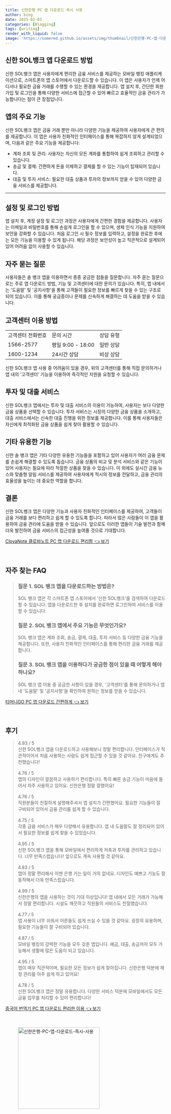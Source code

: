 ```yaml
---
title: 신한은행 PC 앱 다운로드 즉시 사용
author: bing
date: 2025-02-03
categories: [Blogging]
tags: [writing]
render_with_liquid: false
image: 'https://somered.github.io/assets/img/thumbnail/신한은행-PC-앱-다운로드-즉시-사용.webp'
---
```



<h2 id='신한 SOL뱅크 앱 다운로드 방법'>신한 SOL뱅크 앱 다운로드 방법</h2>

<p>신한 SOL뱅크 앱은 사용자에게 편리한 금융 서비스를 제공하는 모바일 뱅킹 애플리케이션으로, 스마트폰의 앱 스토어에서 다운로드할 수 있습니다. 이 앱은 사용자가 언제 어디서나 필요한 금융 거래를 수행할 수 있는 환경을 제공합니다. 앱 설치 후, 간단한 회원가입 및 로그인을 통해 다양한 서비스에 접근할 수 있어 빠르고 효율적인 금융 관리가 가능합니다는 점이 큰 장점입니다.</p>

<h2 id='앱의 주요 기능'>앱의 주요 기능</h2>

<p>신한 SOL뱅크 앱은 금융 거래 뿐만 아니라 다양한 기능을 제공하여 사용자에게 큰 편의를 제공합니다. 이 앱은 사용자 친화적인 인터페이스를 통해 복잡하지 않게 설계되었으며, 다음과 같은 주요 기능을 제공합니다:</p>

<ul>
    <li>계좌 조회 및 관리: 사용자는 자신의 모든 계좌를 통합하여 쉽게 조회하고 관리할 수 있습니다.</li>
    <li>송금 및 결제: 간편하게 돈을 이체하고 결제를 할 수 있는 기능이 탑재되어 있습니다.</li>
    <li>대출 및 투자 서비스: 필요한 대출 상품과 투자의 정보까지 얻을 수 있어 다양한 금융 서비스를 제공합니다.</li>
</ul>

<hr />

<h2 id='설정 및 로그인 방법'>설정 및 로그인 방법</h2>

<p>앱 설치 후, 계정 설정 및 로그인 과정은 사용자에게 간편한 경험을 제공합니다. 사용자는 이메일과 비밀번호를 통해 손쉽게 로그인을 할 수 있으며, 생체 인식 기능을 지원하여 보안을 강화할 수 있습니다. 처음 로그인 시 필수 정보를 입력하고, 설정을 완료한 후에는 모든 기능을 이용할 수 있게 됩니다. 해당 과정은 보안성이 높고 직관적으로 설계되어 있어 어려움 없이 사용할 수 있습니다.</p>

<h2 id='자주 묻는 질문'>자주 묻는 질문</h2>

<p>사용자들은 솔 뱅크 앱을 이용하면서 종종 궁금한 점들을 질문합니다. 자주 묻는 질문으로는 주로 앱 다운로드 방법, 기능 및 고객센터에 대한 문의가 있습니다. 특히, 앱 내에서는 '도움말' 및 '공지사항'을 통해 고객들이 필요한 정보를 빠르게 찾을 수 있는 구조로 되어 있습니다. 이를 통해 궁금증이나 문제를 신속하게 해결하는 데 도움을 받을 수 있습니다.</p>

<h2 id='고객센터 이용 방법'>고객센터 이용 방법</h2>

<table>
    <tr>
        <td>고객센터 전화번호</td>
        <td>문의 시간</td>
        <td>상담 유형</td>
    </tr>
    <tr>
        <td>1566-2577</td>
        <td>평일 9:00 - 18:00</td>
        <td>일반 상담</td>
    </tr>
    <tr>
        <td>1600-1234</td>
        <td>24시간 상담</td>
        <td>비상 상담</td>
    </tr>
</table>

<p>신한 SOL뱅크 앱 사용 중 어려움이 있을 경우, 위의 고객센터를 통해 직접 문의하거나 앱 내의 '고객센터' 기능을 이용하여 즉각적인 지원을 요청할 수 있습니다.</p>

<h2 id='투자 및 대출 서비스'>투자 및 대출 서비스</h2>

<p>신한 SOL뱅크 앱에서는 투자 및 대출 서비스의 이용이 가능하여, 사용자는 보다 다양한 금융 상품을 선택할 수 있습니다. 투자 서비스는 시장의 다양한 금융 상품을 소개하고, 대출 서비스에서는 신속한 대출 진행을 위한 정보를 제공합니다. 이를 통해 사용자들은 자신에게 최적화된 금융 상품을 쉽게 찾아 활용할 수 있습니다.</p>

<h2 id='기타 유용한 기능'>기타 유용한 기능</h2>

<p>신한 솔 뱅크 앱은 기타 다양한 유용한 기능들을 포함하고 있어 사용자가 여러 금융 문제를 손쉽게 해결할 수 있도록 돕습니다. 금융 상품의 비교 및 분석 서비스와 같은 기능이 있어 사용자는 필요에 따라 적절한 상품을 찾을 수 있습니다. 이 외에도 실시간 금융 뉴스와 맞춤형 알림 서비스를 제공하여 사용자에게 적시의 정보를 전달하고, 금융 관리의 효율성을 높이는 데 중요한 역할을 합니다.</p>

<h2 id='결론'>결론</h2>

<p>신한 SOL뱅크 앱은 다양한 기능과 사용자 친화적인 인터페이스를 제공하여, 고객들이 금융 거래를 보다 편리하고 쉽게 할 수 있도록 합니다. 따라서 많은 사람들이 이 앱을 활용하여 금융 관리에 도움을 받을 수 있습니다. 앞으로도 이러한 앱들이 기술 발전과 함께 더욱 발전하여 금융 서비스의 접근성을 높여줄 것으로 기대합니다.</p>


<p><a class="click-button" title="ClovaNote 클로바노트 PC 앱 다운로드 편리함" href="https://somered.github.io/posts/ClovaNote-%ED%81%B4%EB%A1%9C%EB%B0%94%EB%85%B8%ED%8A%B8-PC-%EC%95%B1-%EB%8B%A4%EC%9A%B4%EB%A1%9C%EB%93%9C-%ED%8E%B8%EB%A6%AC%ED%95%A8/" rel="dofollow">ClovaNote 클로바노트 PC 앱 다운로드 편리함 👈 보기</a></p><br>
<h2 id='자주_찾는_FAQ'>자주 찾는 FAQ</h2>
<div itemscope="" itemtype="https://schema.org/FAQPage"> 
<blockquote> 
<div itemscope="" itemprop="mainEntity" itemtype="https://schema.org/Question"> 
<h3 itemprop="name">질문 1. SOL 뱅크 앱을 다운로드하는 방법은?</h3> 
<div itemscope="" itemprop="acceptedAnswer" itemtype="https://schema.org/Answer"> 
<span itemprop="text"> 
<p>SOL 뱅크 앱은 각 스마트폰 앱 스토어에서 '신한 SOL뱅크'를 검색하여 다운로드할 수 있습니다. 앱을 다운로드한 후 설치를 완료하면 로그인하여 서비스를 이용할 수 있습니다.</p> 
</span> 
</div> 
</div> 

<div itemscope="" itemprop="mainEntity" itemtype="https://schema.org/Question"> 
<h3 itemprop="name">질문 2. SOL 뱅크 앱에서 주요 기능은 무엇인가요?</h3> 
<div itemscope="" itemprop="acceptedAnswer" itemtype="https://schema.org/Answer"> 
<span itemprop="text"> 
<p>SOL 뱅크 앱은 계좌 조회, 송금, 결제, 대출, 투자 서비스 등 다양한 금융 기능을 제공합니다. 또한, 사용자 친화적인 인터페이스를 통해 편리한 금융 거래를 제공합니다.</p> 
</span> 
</div> 
</div> 

<div itemscope="" itemprop="mainEntity" itemtype="https://schema.org/Question"> 
<h3 itemprop="name">질문 3. SOL 뱅크 앱을 이용하다가 궁금한 점이 있을 때 어떻게 해야 하나요?</h3> 
<div itemscope="" itemprop="acceptedAnswer" itemtype="https://schema.org/Answer"> 
<span itemprop="text"> 
<p>SOL 뱅크 앱 이용 중 궁금한 사항이 있을 경우, '고객센터'를 통해 문의하거나 앱 내 '도움말' 및 '공지사항'을 확인하여 원하는 정보를 얻을 수 있습니다.</p> 
</span> 
</div> 
</div> 

</blockquote> 
</div>
<p><a class="click-button" title="티머니GO PC 앱 다운로드 간편하게" href="https://somered.github.io/posts/%ED%8B%B0%EB%A8%B8%EB%8B%88GO-PC-%EC%95%B1-%EB%8B%A4%EC%9A%B4%EB%A1%9C%EB%93%9C-%EA%B0%84%ED%8E%B8%ED%95%98%EA%B2%8C/" rel="dofollow">티머니GO PC 앱 다운로드 간편하게 👈 보기</a></p><br>
<h2 id='후기'>후기</h2>
<div itemscope itemtype="https://schema.org/Product">
  <blockquote>
  <div itemprop="review" itemscope itemtype="https://schema.org/Review">
      <div itemprop="reviewRating" itemscope itemtype="https://schema.org/Rating"> <span itemprop="ratingValue">4.93</span> / <span itemprop="bestRating">5</span> </div>
      <span itemprop="reviewBody">신한 SOL뱅크 앱을 다운로드하고 사용해보니 정말 편리합니다. 인터페이스가 직관적이어서 처음 사용하는 사람도 쉽게 접근할 수 있을 것 같아요. 친구에게도 추천했습니다!</span>
  </div>
  <br>
  <div itemprop="review" itemscope itemtype="https://schema.org/Review">
      <div itemprop="reviewRating" itemscope itemtype="https://schema.org/Rating"> <span itemprop="ratingValue">4.76</span> / <span itemprop="bestRating">5</span> </div>
      <span itemprop="reviewBody">앱의 디자인이 깔끔하고 사용하기 편리합니다. 특히 빠른 송금 기능이 마음에 들어서 자주 사용하고 있어요. 신한은행 정말 잘했어요!</span>
  </div>
  <br>
  <div itemprop="review" itemscope itemtype="https://schema.org/Review">
      <div itemprop="reviewRating" itemscope itemtype="https://schema.org/Rating"> <span itemprop="ratingValue">4.76</span> / <span itemprop="bestRating">5</span> </div>
      <span itemprop="reviewBody">직원분들이 친절하게 설명해주셔서 앱 설치가 간편했어요. 필요한 기능들이 잘 구비되어 있어서 금융 관리를 쉽게 할 수 있습니다.</span>
  </div>
  <br>
  <div itemprop="review" itemscope itemtype="https://schema.org/Review">
      <div itemprop="reviewRating" itemscope itemtype="https://schema.org/Rating"> <span itemprop="ratingValue">4.75</span> / <span itemprop="bestRating">5</span> </div>
      <span itemprop="reviewBody">각종 금융 서비스가 매우 다양해서 유용합니다. 앱 내 도움말도 잘 정리되어 있어서 필요한 정보를 쉽게 찾을 수 있었습니다.</span>
  </div>
  <br>
  <div itemprop="review" itemscope itemtype="https://schema.org/Review">
      <div itemprop="reviewRating" itemscope itemtype="https://schema.org/Rating"> <span itemprop="ratingValue">4.95</span> / <span itemprop="bestRating">5</span> </div>
      <span itemprop="reviewBody">신한 SOL뱅크 앱을 통해 모바일에서 편리하게 저축과 투자를 관리하고 있습니다. 너무 만족스럽습니다! 앞으로도 계속 사용할 것 같아요.</span>
  </div>
  <br>
  <div itemprop="review" itemscope itemtype="https://schema.org/Review">
      <div itemprop="reviewRating" itemscope itemtype="https://schema.org/Rating"> <span itemprop="ratingValue">4.83</span> / <span itemprop="bestRating">5</span> </div>
      <span itemprop="reviewBody">앱이 정말 편리해서 이젠 은행 가는 일이 거의 없네요. 디자인도 예쁘고 기능도 잘 동작해서 더욱 만족스럽습니다.</span>
  </div>
  <br>
  <div itemprop="review" itemscope itemtype="https://schema.org/Review">
      <div itemprop="reviewRating" itemscope itemtype="https://schema.org/Rating"> <span itemprop="ratingValue">4.99</span> / <span itemprop="bestRating">5</span> </div>
      <span itemprop="reviewBody">신한은행의 앱을 사용하는 것이 기대 이상입니다! 앱 내에서 모든 거래가 가능해서 정말 편리합니다. 시설도 깨끗하고 직원들의 서비스도 친절했습니다.</span>
  </div>
  <br>
  <div itemprop="review" itemscope itemtype="https://schema.org/Review">
      <div itemprop="reviewRating" itemscope itemtype="https://schema.org/Rating"> <span itemprop="ratingValue">4.77</span> / <span itemprop="bestRating">5</span> </div>
      <span itemprop="reviewBody">앱 사용이 너무 쉬워서 어른들도 쉽게 쓰실 수 있을 것 같아요. 굉장히 유용하며, 필요한 기능들이 잘 구비되어 있습니다.</span>
  </div>
  <br>
  <div itemprop="review" itemscope itemtype="https://schema.org/Review">
      <div itemprop="reviewRating" itemscope itemtype="https://schema.org/Rating"> <span itemprop="ratingValue">4.87</span> / <span itemprop="bestRating">5</span> </div>
      <span itemprop="reviewBody">모바일 뱅킹의 강력한 기능을 모두 갖춘 앱입니다. 예금, 대출, 송금까지 모두 가능해서 생활에 많은 도움이 되고 있습니다.</span>
  </div>
  <br>
  <div itemprop="review" itemscope itemtype="https://schema.org/Review">
      <div itemprop="reviewRating" itemscope itemtype="https://schema.org/Rating"> <span itemprop="ratingValue">4.95</span> / <span itemprop="bestRating">5</span> </div>
      <span itemprop="reviewBody">앱이 매우 직관적이며, 필요한 모든 정보가 쉽게 찾아집니다. 신한은행 덕분에 재정 관리를 아주 쉽게 하고 있어요!</span>
  </div>
  <br>
  <div itemprop="review" itemscope itemtype="https://schema.org/Review">
      <div itemprop="reviewRating" itemscope itemtype="https://schema.org/Rating"> <span itemprop="ratingValue">4.78</span> / <span itemprop="bestRating">5</span> </div>
      <span itemprop="reviewBody">신한 SOL뱅크 앱은 정말 유용합니다. 다양한 서비스 덕분에 모바일에서도 모든 금융 업무를 처리할 수 있어 편리합니다!</span>
  </div>
  </blockquote>
</div>
<p><a class="click-button" title="중국어 번역기 PC 앱 다운로드 편리한 이용" href="https://somered.github.io/posts/%EC%A4%91%EA%B5%AD%EC%96%B4-%EB%B2%88%EC%97%AD%EA%B8%B0-PC-%EC%95%B1-%EB%8B%A4%EC%9A%B4%EB%A1%9C%EB%93%9C-%ED%8E%B8%EB%A6%AC%ED%95%9C-%EC%9D%B4%EC%9A%A9/" rel="dofollow">중국어 번역기 PC 앱 다운로드 편리한 이용 👈 보기</a></p><br>
<figure class="image"><img src="https://somered.github.io/assets/img/thumbnail/신한은행-PC-앱-다운로드-즉시-사용.webp" alt="신한은행-PC-앱-다운로드-즉시-사용" width="256" height="256"></figure>